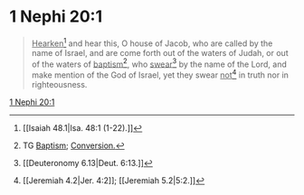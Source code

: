 # 1 Nephi 20:1

> <u>Hearken</u>[^a] and hear this, O house of Jacob, who are called by the name of Israel, and are come forth out of the waters of Judah, or out of the waters of <u>baptism</u>[^b], who <u>swear</u>[^c] by the name of the Lord, and make mention of the God of Israel, yet they swear <u>not</u>[^d] in truth nor in righteousness.

[1 Nephi 20:1](https://www.churchofjesuschrist.org/study/scriptures/bofm/1-ne/20?lang=eng&id=p1#p1)


[^a]: [[Isaiah 48.1|Isa. 48:1 (1-22).]]
[^b]: TG [Baptism](https://www.churchofjesuschrist.org/study/scriptures/tg/baptism?lang=eng); [Conversion.](https://www.churchofjesuschrist.org/study/scriptures/tg/conversion?lang=eng)
[^c]: [[Deuteronomy 6.13|Deut. 6:13.]]
[^d]: [[Jeremiah 4.2|Jer. 4:2]]; [[Jeremiah 5.2|5:2.]]
